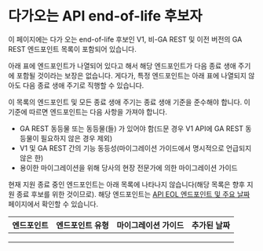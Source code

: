 # 다가오는 API end-of-life 후보자

이 페이지에는 다가 오는 end-of-life 후보인 V1, 비-GA REST 및 이전 버전의 GA REST 엔드포인트 목록이 포함되어 있습니다.

아래 표에 엔드포인트가 나열되어 있다고 해서 해당 엔드포인트가 다음 종료 생애 주기에 포함될 것이라는 보장은 없습니다. 게다가, 특정 엔드포인트는 아래 표에 나열되지 않아도 다음 종료 생애 주기로 직행할 수 있습니다.

이 목록의 엔드포인트 및 모든 종료 생애 주기는 종료 생애 기준을 준수해야 합니다. 이 기준에 따르면 엔드포인트는 다음 사항을 가져야 합니다.

* GA REST 동등물 또는 동등물(들) 가 있어야 함(드문 경우 V1 API에 GA REST 동등물이 필요하지 않은 경우 제외)
* V1 및 GA REST 간의 기능 동등성(마이그레이션 가이드에서 명시적으로 언급되지 않은 한)
* 용이한 마이그레이션을 위해 당사의 현장 전문가에 의한 마이그레이션 가이드

현재 지원 종료 중인 엔드포인트는 아래 목록에 나타나지 않습니다(해당 목록은 향후 지원 종료 후보를 위한 것이므로). 해당 엔드포인트는 [API EOL 엔드포인트 및 주요 날짜](candidates-for-upcoming-api-end-of-life-cadences.md) 페이지에서 확인할 수 있습니다.

| 엔드포인트 | 엔드포인트 유형 | 마이그레이션 가이드 | 추가된 날짜 |
| ----- | -------- | ---------- | ------ |
|       |          |            |        |
|       |          |            |        |
|       |          |            |        |
